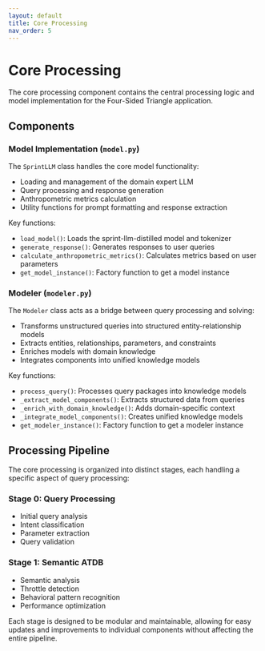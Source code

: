 ```yaml
---
layout: default
title: Core Processing
nav_order: 5
---
```


# Core Processing

The core processing component contains the central processing logic and model implementation for the Four-Sided Triangle application.

## Components

### Model Implementation (`model.py`)

The `SprintLLM` class handles the core model functionality:

- Loading and management of the domain expert LLM
- Query processing and response generation
- Anthropometric metrics calculation
- Utility functions for prompt formatting and response extraction

Key functions:
- `load_model()`: Loads the sprint-llm-distilled model and tokenizer
- `generate_response()`: Generates responses to user queries
- `calculate_anthropometric_metrics()`: Calculates metrics based on user parameters
- `get_model_instance()`: Factory function to get a model instance

### Modeler (`modeler.py`)

The `Modeler` class acts as a bridge between query processing and solving:

- Transforms unstructured queries into structured entity-relationship models
- Extracts entities, relationships, parameters, and constraints
- Enriches models with domain knowledge
- Integrates components into unified knowledge models

Key functions:
- `process_query()`: Processes query packages into knowledge models
- `_extract_model_components()`: Extracts structured data from queries
- `_enrich_with_domain_knowledge()`: Adds domain-specific context
- `_integrate_model_components()`: Creates unified knowledge models
- `get_modeler_instance()`: Factory function to get a modeler instance

## Processing Pipeline

The core processing is organized into distinct stages, each handling a specific aspect of query processing:

### Stage 0: Query Processing
- Initial query analysis
- Intent classification
- Parameter extraction
- Query validation

### Stage 1: Semantic ATDB
- Semantic analysis
- Throttle detection
- Behavioral pattern recognition
- Performance optimization

Each stage is designed to be modular and maintainable, allowing for easy updates and improvements to individual components without affecting the entire pipeline. 